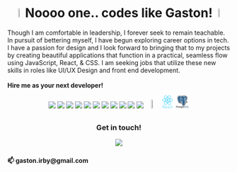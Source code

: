 <h1 align=center>
  <img src = "https://user-images.githubusercontent.com/91291366/159553740-e8bc37dd-8281-4208-b27b-57a575f0f41e.png" width = 3% height = 3%>
    Noooo one.. codes like Gaston!
  <img src = "https://user-images.githubusercontent.com/91291366/159553740-e8bc37dd-8281-4208-b27b-57a575f0f41e.png" width = 3% height = 3%> 
</h1>
  

<p>
Though I am comfortable in leadership, I forever seek to remain teachable. In pursuit of bettering myself, I have begun exploring career options in tech. I have a passion for design and I look forward to bringing that to my projects by creating beautiful applications that function in a practical, seamless flow using JavaScript, React, & CSS. I am seeking jobs that utilize these new skills in roles like UI/UX Design and front end development. 

  <br>
  <br> 
  <b> Hire me as your next developer!</b>
</p>
 
<section align=center> 

  <img src = "https://www.vectorlogo.zone/logos/axios/axios-icon.svg">
  <img src = "https://www.vectorlogo.zone/logos/w3_html5/w3_html5-icon.svg">
  <img src = "https://www.vectorlogo.zone/logos/w3_css/w3_css-icon.svg">
  <img src = "https://www.vectorlogo.zone/logos/npmjs/npmjs-icon.svg">
  <img src = "https://www.vectorlogo.zone/logos/jestjsio/jestjsio-icon.svg">
  <img src = "https://www.vectorlogo.zone/logos/git-scm/git-scm-icon.svg">
  <img src = "https://www.vectorlogo.zone/logos/sqlite/sqlite-icon.svg">
  <img src = "https://www.vectorlogo.zone/logos/heroku/heroku-icon.svg">
  <img src = "https://www.vectorlogo.zone/logos/github/github-icon.svg">
  <img src = "https://www.vectorlogo.zone/logos/nodemonio/nodemonio-icon.svg">
  <img src = "https://www.vectorlogo.zone/logos/nodejs/nodejs-icon.svg">
  <img src = "https://upload.vectorlogo.zone/logos/javascript/images/239ec8a4-163e-4792-83b6-3f6d96911757.svg" width=6% height=6%>
  <img src = "https://raw.githubusercontent.com/devicons/devicon/master/icons/react/react-original-wordmark.svg" width=6% height=6%>
  <img src = "https://raw.githubusercontent.com/devicons/devicon/master/icons/postgresql/postgresql-original-wordmark.svg" width=6% height=6%>
  
</section>
<h2></h2>


<section align=center>
  <h3>Get in touch!</h3>
  <a href="https://www.linkedin.com/in/gastonirby/">
    <img src = "https://www.vectorlogo.zone/logos/linkedin/linkedin-icon.svg">
  </a>
</section>
<h4 align left>📫 gaston.irby@gmail.com</h4>
 
